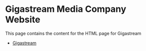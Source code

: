 # Gigastream Media Company Website
This page contains the content for the HTML page for Gigastream
* [Gigastream](https://gigastreammedia.net/)
